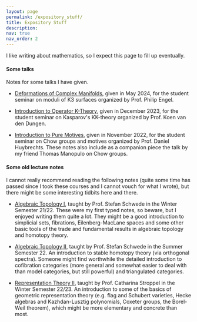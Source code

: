 ```yaml
---
layout: page
permalink: /expository_stuff/
title: Expository Stuff
description:
nav: true
nav_order: 2
---
```


I like writing about mathematics, so I expect this page to fill up eventually.

#### Some talks

Notes for some talks I have given.

- [Deformations of Complex Manifolds]({{https://lrnmhl.github.io}}/assets/pdf/talks/Deformations_of_Complex_Manifolds_Talk.pdf), given in May 2024, for the student seminar on moduli of K3 surfaces organized by Prof. Philip Engel.

- [Introduction to Operator K-Theory]({{https://lrnmhl.github.io}}/assets/pdf/talks/Operator_K-Theory_Talk.pdf), given in December 2023, for the student seminar on Kasparov's KK-theory organized by Prof. Koen van den Dungen.

- [Introduction to Pure Motives]({{https://lrnmhl.github.io}}/assets/pdf/talks/Chow_Groups_and_Pure_Motives_Talks.pdf), given in November 2022, for the student seminar on Chow groups and motives organized by Prof. Daniel Huybrechts. These notes also include as a companion piece the talk by my friend Thomas Manopulo on Chow groups.

#### Some old lecture notes

I cannot really recommend reading the following notes (quite some time has passed since I took these courses and I cannot vouch for what I wrote), but there might be some interesting tidbits here and there.

- [Algebraic Topology I]({{https://lrnmhl.github.io}}/assets/pdf/old_lecture_notes/AT1.pdf), taught by Prof. Stefan Schwede in the Winter Semester 21/22. These were my first typed notes, so beware, but I enjoyed writing them quite a lot. They might be a good introduction to simplicial sets, fibrations, Eilenberg-MacLane spaces and some other basic tools of the trade and fundamental results in algebraic topology and homotopy theory.

- [Algebraic Topology II]({{https://lrnmhl.github.io}}/assets/pdf/old_lecture_notes/AT2.pdf), taught by Prof. Stefan Schwede in the Summer Semester 22. An introduction to stable homotopy theory (via orthogonal spectra). Someone might find worthwhile the detailed introduction to cofibration categories (more general and somewhat easier to deal with than model categories, but still powerful) and triangulated categories.

- [Representation Theory II]({{https://lrnmhl.github.io}}/assets/pdf/old_lecture_notes/RT2.pdf), taught by Prof. Catharina Stroppel in the Winter Semester 22/23. An introduction to some of the basics of geometric representation theory (e.g. flag and Schubert varieties, Hecke algebras and Kazhdan-Lusztig polynomials, Coxeter groups, the Borel-Weil theorem), which might be more elementary and concrete than most.
